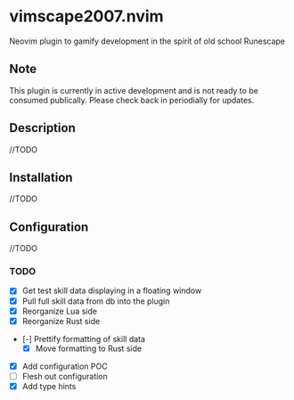 # vimscape2007.nvim

Neovim plugin to gamify development in the spirit of old school Runescape

## Note

This plugin is currently in active development and is not ready to be consumed publically. Please check back in periodially for updates.

## Description

//TODO

## Installation

//TODO

## Configuration

//TODO

### TODO

* [X] Get test skill data displaying in a floating window
* [X] Pull full skill data from db into the plugin
* [X] Reorganize Lua side
* [X] Reorganize Rust side
* [-] Prettify formatting of skill data
  * [X] Move formatting to Rust side
* [X] Add configuration POC
* [ ] Flesh out configuration
* [X] Add type hints
